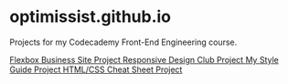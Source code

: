 # optimissist.github.io

Projects for my Codecademy Front-End Engineering course.

<a href="optimissist.github.io/flexbox-business-site/" target="_blank"> Flexbox Business Site Project </a>
<a href="https://optimissist.github.io/responsive-club/" target="_blank"> Responsive Design Club Project </a>
<a href="https://optimissist.github.io/style-guide/" target="_blank"> My Style Guide Project </a>
<a href="https://optimissist.github.io/html-css-cheatsheet/" target="_blank"> HTML/CSS Cheat Sheet Project </a>
